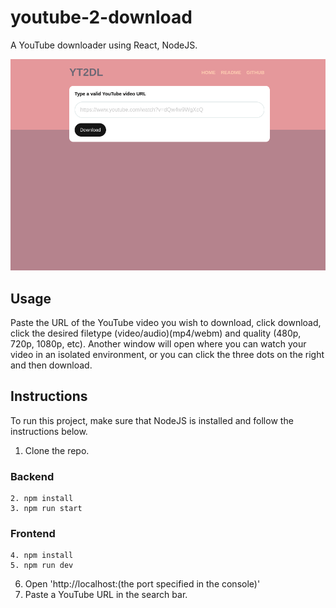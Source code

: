 # youtube-2-download
 A YouTube downloader using React, NodeJS.

  ![Demo](images/demo.png)

## Usage
  Paste the URL of the YouTube video you wish to download, click download, click the desired filetype (video/audio)(mp4/webm) and quality (480p, 720p, 1080p, etc). Another window will open where you can watch your video in an isolated environment, or you can click the three dots on the right and then download. 
## Instructions
  To run this project, make sure that NodeJS is installed
  and follow the instructions below.

  1. Clone the repo.
  ### Backend
    2. npm install
    3. npm run start
  ### Frontend
    4. npm install
    5. npm run dev
  6. Open 'http://localhost:(the port specified in the console)'
  7. Paste a YouTube URL in the search bar.
